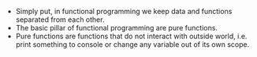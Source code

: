 - Simply put, in functional programming we keep data and functions separated from each other.
- The basic pillar of functional programming are pure functions.
- Pure functions are functions that do not interact with outside world, i.e. print something to console or change any variable out of its own scope.
